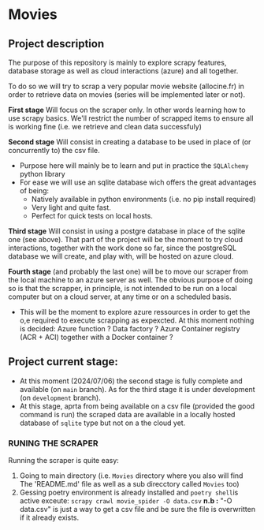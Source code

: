 # Movies

## Project description
The purpose of this repository is mainly to explore scrapy features, database storage as well as cloud interactions (azure) and all together.

To do so we will try to scrap a very popular movie website (allocine.fr) in order to retrieve data on movies (series will be implemented later or not).

**First stage**
Will focus on the scraper only. In other words learning how to use scrapy basics. We'll restrict the number of scrapped items to ensure all is working fine (i.e. we retrieve and clean data successfuly)

**Second stage**
Will consist in creating a database to be used in place of (or concurrently to) the csv file.
  * Purpose here will mainly be to learn and put in practice the `SQLAlchemy` python library 
  * For ease we will use an sqlite database wich offers the great advantages of being:
    * Natively available in python environments (i.e. no pip install required)
    * Very light and quite fast.
    * Perfect for quick tests on local hosts.

**Third stage**
Will consist in using a postgre database in place of the sqlite one (see above). That part of the project will be the moment to try cloud interactions, together with the work done so far, since the postgreSQL database we will create, and play with, will be hosted on azure cloud.

**Fourth stage** (and probably the last one)
will be to move our scraper from the local machine to an azure server as well. The obvious purpose of doing so is that the scrapper, in principle, is not intended to be run on a local computer but on a cloud server, at any time or on a scheduled basis.
  * This will be the moment to explore azure ressources in order to get the o,e required to execute scrapping as expexcted. At this moment nothing is decided: Azure function ? Data factory ? Azure Container registry (ACR + ACI) together with a Docker container ?

## Project current stage:
* At this moment (2024/07/06) the second stage is fully complete and available (on `main` branch). As for the third stage it is under development (on `development` branch).
* At this stage, aprta from being available on a csv file (provided the good command is run) the scraped data are available in a locally hosted database of `sqlite` type but not on a the cloud yet.

### RUNING THE SCRAPER
Running the scraper is quite easy:
  1. Going to main directory (i.e. `Movies` directory where you also will find The 'README.md' file as well as a sub direcctory called `Movies` too)
  2. Gessing poetry environment is already installed and `poetry shell`is active exceute: `scrapy crawl movie_spider -O data.csv`
**n.b :** "-O data.csv" is just a way to get a csv file and be sure the file is overwritten if it already exists.